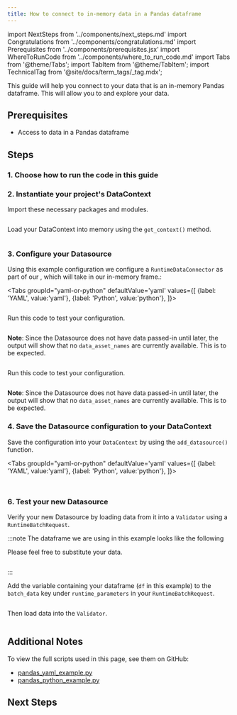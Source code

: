 ```yaml
---
title: How to connect to in-memory data in a Pandas dataframe
---
```


import NextSteps from '../components/next_steps.md'
import Congratulations from '../components/congratulations.md'
import Prerequisites from '../components/prerequisites.jsx'
import WhereToRunCode from '../components/where_to_run_code.md'
import Tabs from '@theme/Tabs';
import TabItem from '@theme/TabItem';
import TechnicalTag from '@site/docs/term_tags/_tag.mdx';

This guide will help you connect to your data that is an in-memory Pandas dataframe.
This will allow you to <TechnicalTag tag="validation" text="Validate" /> and explore your data.

## Prerequisites

<Prerequisites>

- Access to data in a Pandas dataframe

</Prerequisites>

## Steps

### 1. Choose how to run the code in this guide

<WhereToRunCode />

### 2. Instantiate your project's DataContext

Import these necessary packages and modules.

```python name="tests/integration/docusaurus/connecting_to_your_data/in_memory/pandas_yaml_example.py imports"
```

Load your DataContext into memory using the `get_context()` method.

```python name="tests/integration/docusaurus/connecting_to_your_data/in_memory/pandas_yaml_example.py get_context"
```


### 3. Configure your Datasource

Using this example configuration we configure a `RuntimeDataConnector` as part of our <TechnicalTag tag="datasource" text="Datasource" />, which will take in our in-memory frame.:

<Tabs
  groupId="yaml-or-python"
  defaultValue='yaml'
  values={[
  {label: 'YAML', value:'yaml'},
  {label: 'Python', value:'python'},
  ]}>

<TabItem value="yaml">

```python name="tests/integration/docusaurus/connecting_to_your_data/in_memory/pandas_yaml_example.py datasource_yaml"
```

Run this code to test your configuration.

```python name="tests/integration/docusaurus/connecting_to_your_data/in_memory/pandas_yaml_example.py test_yaml_config"
```

**Note**: Since the Datasource does not have data passed-in until later, the output will show that no `data_asset_names` are currently available. This is to be expected.

</TabItem>
<TabItem value="python">

```python name="tests/integration/docusaurus/connecting_to_your_data/in_memory/pandas_python_example.py datasource_config"
```

Run this code to test your configuration.

```python name="tests/integration/docusaurus/connecting_to_your_data/in_memory/pandas_python_example.py test_yaml_config"
```

**Note**: Since the Datasource does not have data passed-in until later, the output will show that no `data_asset_names` are currently available. This is to be expected.

</TabItem>

</Tabs>

### 4. Save the Datasource configuration to your DataContext

Save the configuration into your `DataContext` by using the `add_datasource()` function.

<Tabs
  groupId="yaml-or-python"
  defaultValue='yaml'
  values={[
  {label: 'YAML', value:'yaml'},
  {label: 'Python', value:'python'},
  ]}>

<TabItem value="yaml">

```python name="tests/integration/docusaurus/connecting_to_your_data/in_memory/pandas_yaml_example.py add_datasource"
```

</TabItem>

<TabItem value="python">

```python name="tests/integration/docusaurus/connecting_to_your_data/in_memory/pandas_python_example.py add_datasource"
```

</TabItem>

</Tabs>

### 6. Test your new Datasource

Verify your new Datasource by loading data from it into a `Validator` using a `RuntimeBatchRequest`.

:::note The dataframe we are using in this example looks like the following

Please feel free to substitute your data.

```python name="tests/integration/docusaurus/connecting_to_your_data/in_memory/pandas_yaml_example.py example dataframe"
```
:::

Add the variable containing your dataframe (`df` in this example) to the `batch_data` key under `runtime_parameters` in your `RuntimeBatchRequest`.

```python name="tests/integration/docusaurus/connecting_to_your_data/in_memory/pandas_yaml_example.py batch_request"
```

Then load data into the `Validator`.
```python name="tests/integration/docusaurus/connecting_to_your_data/in_memory/pandas_yaml_example.py get_validator"
```

<Congratulations />

## Additional Notes

To view the full scripts used in this page, see them on GitHub:

- [pandas_yaml_example.py](https://github.com/great-expectations/great_expectations/blob/develop/tests/integration/docusaurus/connecting_to_your_data/in_memory/pandas_yaml_example.py)
- [pandas_python_example.py](https://github.com/great-expectations/great_expectations/blob/develop/tests/integration/docusaurus/connecting_to_your_data/in_memory/pandas_python_example.py)

## Next Steps

<NextSteps />
